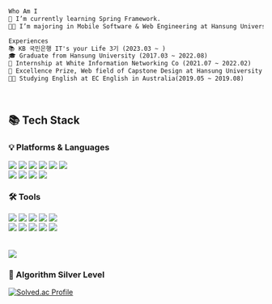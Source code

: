 
<!--
 ### Hi there 👋

**Jieun714/Jieun714** is a ✨ _special_ ✨ repository because its `README.md` (this file) appears on your GitHub profile.

Here are some ideas to get you started:

- 🔭 I’m currently working on ...
- 🌱 I’m currently learning ...
- 👯 I’m looking to collaborate on ...
- 🤔 I’m looking for help with ...
- 💬 Ask me about ...
- 📫 How to reach me: ...
- 😄 Pronouns: ...
- ⚡ Fun fact: ...
-->

<br>

```markdown
Who Am I
🌱 I’m currently learning Spring Framework.
👩‍💻 I’m majoring in Mobile Software & Web Engineering at Hansung University.

Experiences
📚 KB 국민은행 IT's your Life 3기 (2023.03 ~ )
🎓 Graduate from Hansung University (2017.03 ~ 2022.08)
🏢 Internship at White Information Networking Co (2021.07 ~ 2022.02)
🏅 Excellence Prize, Web field of Capstone Design at Hansung University (2021.03 ~ 2021.06)
👩‍💻 Studying English at EC English in Australia(2019.05 ~ 2019.08)

```
<br>

<div>
    <h2> 📚  Tech Stack  </h2>
    <h3> 💡 Platforms & Languages </h3>
</div>
<div>
    <img src="https://img.shields.io/badge/Java-007396?style=flat&logo=Conda-Forge&logoColor=white" />
    <img src="https://img.shields.io/badge/Python-3776AB?style=flat&logo=Python&logoColor=white" />
    <img src="https://img.shields.io/badge/HTML5-E34F26?style=flat&logo=HTML5&logoColor=white" />
    <img src="https://img.shields.io/badge/CSS3-1572B6?style=flat&logo=CSS3&logoColor=white" />
    <img src="https://img.shields.io/badge/Javascript-F7DF1E?style=flat&logo=javascript&logoColor=white" />
    <img src="https://img.shields.io/badge/JQuery-0769AD?style=flat&logo=JQuery&logoColor=white" />
</div>
<div>
    <img src="https://img.shields.io/badge/Spring-6DB33F?style=flat&logo=Spring&logoColor=white" />
    <img src="https://img.shields.io/badge/BootStrap-7952B3?style=flat&logo=BootStrap&logoColor=white" />
    <img src="https://img.shields.io/badge/MySQL-4479A1?style=flat&logo=MySQL&logoColor=white" />
    <img src="https://img.shields.io/badge/Oracle-F80000?style=flat&logo=Oracle&logoColor=white" />
</div>

<h3>🛠️ Tools</h3>
<div>
    <img src="https://img.shields.io/badge/Eclipse-2C2255?style=flat&logo=eclipse&logoColor=white" />
    <img src="https://img.shields.io/badge/Intellij-000000?style=flat&logo=intellijidea&logoColor=white" />
    <img src="https://img.shields.io/badge/Android-3DDC84?style=flat&logo=Android&logoColor=white" />
    <img src="https://img.shields.io/badge/Docker-2496ED?style=flat&logo=docker&logoColor=white" />
    <img src="https://img.shields.io/badge/ApacheTomcat-F8DC75?style=flat&logo=apachetomcat&logoColor=white" />
</div>

<div>
    <img src="https://img.shields.io/badge/Firebase-FFCA28?style=flat&logo=firebase&logoColor=white" />
    <img src="https://img.shields.io/badge/AWS-232F3E?style=flat&logo=amazonaws&logoColor=white" />
    <img src="https://img.shields.io/badge/OZReport-F97B22?style=flat&logo=ozreport&logoColor=white" />
    <img src="https://img.shields.io/badge/Github-181717?style=flat&logo=github&logoColor=white" />
    <img src="https://img.shields.io/badge/Notion-000000?style=flat&logo=notion&logoColor=white" />
</div>
<br><br>


<!-- github/boj -->
<div> 
    <!-- <img src="https://github-readme-stats.vercel.app/api/top-langs/?username=Jieun714&layout=compact"> &nbsp; -->
    <img src="https://github-readme-stats.vercel.app/api?username=Jieun714&show_icons=true" /> <br>
    <h3>🥈 Algorithm Silver Level</h3>

[![Solved.ac Profile](http://mazassumnida.wtf/api/v2/generate_badge?boj=lje71421)](https://solved.ac/lje71421)

</div>
<br>

